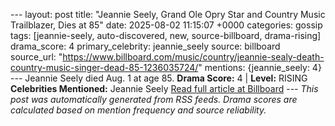 --- layout: post title: "Jeannie Seely, Grand Ole Opry Star and Country Music Trailblazer, Dies at 85" date: 2025-08-02 11:15:07 +0000 categories: gossip tags: [jeannie-seely, auto-discovered, new, source-billboard, drama-rising] drama_score: 4 primary_celebrity: jeannie_seely source: billboard source_url: "https://www.billboard.com/music/country/jeannie-sealy-death-country-music-singer-dead-85-1236035724/" mentions: {jeannie_seely: 4} --- Jeannie Seely died Aug. 1 at age 85. **Drama Score:** 4 | **Level:** RISING **Celebrities Mentioned:** Jeannie Seely [Read full article at Billboard](https://www.billboard.com/music/country/jeannie-sealy-death-country-music-singer-dead-85-1236035724/) --- *This post was automatically generated from RSS feeds. Drama scores are calculated based on mention frequency and source reliability.*